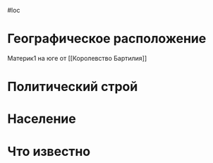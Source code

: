 #loc
# Географическое расположение
Материк1
на юге от [[Королевство Бартилия]]

# Политический строй

# Население

# Что известно
